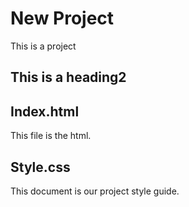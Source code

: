 # New Project

This is a project

## This is a heading2

## Index.html

This file is the html.

## Style.css

This document is our project style guide.